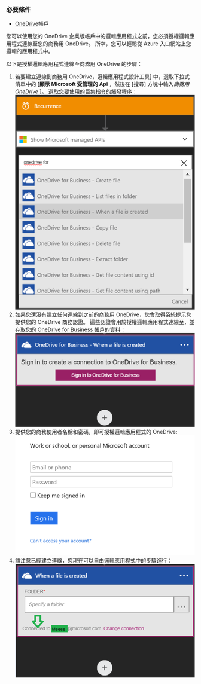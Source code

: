 ### <a name="prerequisites"></a>必要條件
- [OneDrive](http://OneDrive.com)帳戶 

您可以使用您的 OneDrive 企業版帳戶中的邏輯應用程式之前，您必須授權邏輯應用程式連線至您的商務用 OneDrive。 所幸，您可以輕鬆從 Azure 入口網站上您邏輯的應用程式中。 

以下是授權邏輯應用程式連線至商務用 OneDrive 的步驟︰

1. 若要建立連線到商務用 OneDrive，邏輯應用程式設計工具] 中，選取下拉式清單中的 [**顯示 Microsoft 受管理的 Api** ，然後在 [搜尋] 方塊中輸入*商務用 OneDrive* ]。 選取您要使用的巨集指令的觸發程序︰  
  ![](./media/connectors-create-api-onedriveforbusiness/onedriveforbusiness-1.png)
2. 如果您還沒有建立任何連線到之前的商務用 OneDrive，您會取得系統提示您提供您的 OneDrive 商務認證。 這些認證會用於授權邏輯應用程式連線至，並存取您的 OneDrive for Business 帳戶的資料︰  
  ![](./media/connectors-create-api-onedriveforbusiness/onedriveforbusiness-2.png)
3. 提供您的商務使用者名稱和密碼，即可授權邏輯應用程式的 OneDrive:  
  ![](./media/connectors-create-api-onedriveforbusiness/onedriveforbusiness-3.png)   
4. 請注意已經建立連線，您現在可以自由邏輯應用程式中的步驟進行︰  
  ![](./media/connectors-create-api-onedriveforbusiness/onedriveforbusiness-4.png)   
